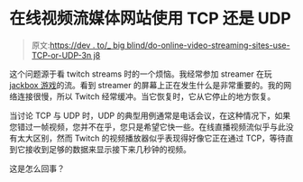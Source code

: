 # 在线视频流媒体网站使用 TCP 还是 UDP

> 原文:[https://dev . to/_ big blind/do-online-video-streaming-sites-use-TCP-or-UDP-3n j8](https://dev.to/_bigblind/do-online-video-streaming-sites-use-tcp-or-udp-3nj8)

这个问题源于看 twitch streams 时的一个烦恼。我经常参加 streamer 在玩 [jackbox 游戏](https://jackboxgames.com/)的流。看到 streamer 的屏幕上正在发生什么是非常重要的。我的网络连接很慢，所以 Twitch 经常缓冲。当它恢复时，它从它停止的地方恢复。

当讨论 TCP 与 UDP 时，UDP 的典型用例通常是电话会议，在这种情况下，如果您错过一帧视频，您并不在乎，您只是希望它快一些。在线直播视频流似乎与此没有太大区别，然而 Twitch 的视频播放器似乎表现得好像它正在通过 TCP，等待直到它接收到足够的数据来显示接下来几秒钟的视频。

这是怎么回事？